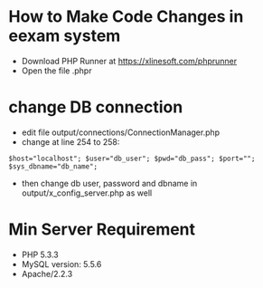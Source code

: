# How to Make Code Changes in eexam system

- Download PHP Runner at https://xlinesoft.com/phprunner
- Open the file .phpr

# change DB connection 
- edit file output/connections/ConnectionManager.php
- change at line 254 to 258:

`
    $host="localhost";
    $user="db_user";
    $pwd="db_pass";
    $port="";
    $sys_dbname="db_name";
`
- then change db user, password and dbname in output/x_config_server.php as well



# Min Server Requirement
- PHP 5.3.3
- MySQL version: 5.5.6
- Apache/2.2.3




